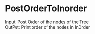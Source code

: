 # PostOrderToInorder

Input: Post Order of the nodes of the Tree    
OutPut: Print order of the nodes in InOrder
